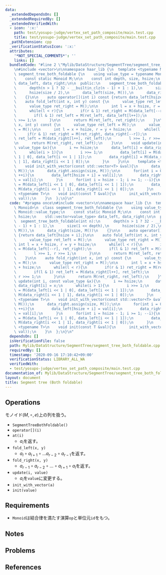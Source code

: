 ```yaml
---
data:
  _extendedDependsOn: []
  _extendedRequiredBy: []
  _extendedVerifiedWith:
  - icon: ':x:'
    path: test/yosupo-judge/vertex_set_path_composite/main.test.cpp
    title: test/yosupo-judge/vertex_set_path_composite/main.test.cpp
  _pathExtension: cpp
  _verificationStatusIcon: ':x:'
  attributes:
    '*NOT_SPECIAL_COMMENTS*': ''
    links: []
  bundledCode: "#line 2 \"Mylib/DataStructure/SegmentTree/segment_tree_both_foldable.cpp\"\
    \n#include <vector>\n\nnamespace haar_lib {\n  template <typename Monoid>\n  class\
    \ segment_tree_both_foldable {\n    using value_type = typename Monoid::value_type;\n\
    \    const static Monoid M;\n\n    const int depth, size, hsize;\n    std::vector<value_type>\
    \ data_left, data_right;\n\n  public:\n    segment_tree_both_foldable(int n):\n\
    \      depth(n > 1 ? 32 - __builtin_clz(n - 1) + 1 : 1),\n      size(1 << depth),\n\
    \      hsize(size / 2),\n      data_left(size, M()),\n      data_right(size, M())\n\
    \    {}\n\n    auto operator[](int i) const {return data_left[hsize + i];}\n\n\
    \    auto fold_left(int x, int y) const {\n      value_type ret_left = M();\n\
    \      value_type ret_right = M();\n\n      int l = x + hsize, r = y + hsize;\n\
    \      while(l < r){\n        if(r & 1) ret_right = M(data_left[--r], ret_right);\n\
    \        if(l & 1) ret_left = M(ret_left, data_left[l++]);\n        l >>= 1, r\
    \ >>= 1;\n      }\n\n      return M(ret_left, ret_right);\n    }\n\n    auto fold_right(int\
    \ x, int y) const {\n      value_type ret_left = M();\n      value_type ret_right\
    \ = M();\n\n      int l = x + hsize, r = y + hsize;\n      while(l < r){\n   \
    \     if(r & 1) ret_right = M(ret_right, data_right[--r]);\n        if(l & 1)\
    \ ret_left = M(data_right[l++], ret_left);\n        l >>= 1, r >>= 1;\n      }\n\
    \n      return M(ret_right, ret_left);\n    }\n\n    void update(int i, const\
    \ value_type &x){\n      i += hsize;\n      data_left[i] = data_right[i] = x;\n\
    \      while(i > 1){\n        i >>= 1;\n        data_left[i] = M(data_left[i <<\
    \ 1 | 0], data_left[i << 1 | 1]);\n        data_right[i] = M(data_right[i << 1\
    \ | 1], data_right[i << 1 | 0]);\n      }\n    }\n\n    template <typename T>\n\
    \    void init_with_vector(const std::vector<T> &val){\n      data_left.assign(size,\
    \ M());\n      data_right.assign(size, M());\n\n      for(int i = 0; i < (int)val.size();\
    \ ++i){\n        data_left[hsize + i] = val[i];\n        data_right[hsize + i]\
    \ = val[i];\n      }\n      for(int i = hsize - 1; i >= 1; --i){\n        data_left[i]\
    \ = M(data_left[i << 1 | 0], data_left[i << 1 | 1]);\n        data_right[i] =\
    \ M(data_right[i << 1 | 1], data_right[i << 1 | 0]);\n      }\n    }\n\n    template\
    \ <typename T>\n    void init(const T &val){\n      init_with_vector(std::vector<value_type>(hsize,\
    \ val));\n    }\n  };\n}\n"
  code: "#pragma once\n#include <vector>\n\nnamespace haar_lib {\n  template <typename\
    \ Monoid>\n  class segment_tree_both_foldable {\n    using value_type = typename\
    \ Monoid::value_type;\n    const static Monoid M;\n\n    const int depth, size,\
    \ hsize;\n    std::vector<value_type> data_left, data_right;\n\n  public:\n  \
    \  segment_tree_both_foldable(int n):\n      depth(n > 1 ? 32 - __builtin_clz(n\
    \ - 1) + 1 : 1),\n      size(1 << depth),\n      hsize(size / 2),\n      data_left(size,\
    \ M()),\n      data_right(size, M())\n    {}\n\n    auto operator[](int i) const\
    \ {return data_left[hsize + i];}\n\n    auto fold_left(int x, int y) const {\n\
    \      value_type ret_left = M();\n      value_type ret_right = M();\n\n     \
    \ int l = x + hsize, r = y + hsize;\n      while(l < r){\n        if(r & 1) ret_right\
    \ = M(data_left[--r], ret_right);\n        if(l & 1) ret_left = M(ret_left, data_left[l++]);\n\
    \        l >>= 1, r >>= 1;\n      }\n\n      return M(ret_left, ret_right);\n\
    \    }\n\n    auto fold_right(int x, int y) const {\n      value_type ret_left\
    \ = M();\n      value_type ret_right = M();\n\n      int l = x + hsize, r = y\
    \ + hsize;\n      while(l < r){\n        if(r & 1) ret_right = M(ret_right, data_right[--r]);\n\
    \        if(l & 1) ret_left = M(data_right[l++], ret_left);\n        l >>= 1,\
    \ r >>= 1;\n      }\n\n      return M(ret_right, ret_left);\n    }\n\n    void\
    \ update(int i, const value_type &x){\n      i += hsize;\n      data_left[i] =\
    \ data_right[i] = x;\n      while(i > 1){\n        i >>= 1;\n        data_left[i]\
    \ = M(data_left[i << 1 | 0], data_left[i << 1 | 1]);\n        data_right[i] =\
    \ M(data_right[i << 1 | 1], data_right[i << 1 | 0]);\n      }\n    }\n\n    template\
    \ <typename T>\n    void init_with_vector(const std::vector<T> &val){\n      data_left.assign(size,\
    \ M());\n      data_right.assign(size, M());\n\n      for(int i = 0; i < (int)val.size();\
    \ ++i){\n        data_left[hsize + i] = val[i];\n        data_right[hsize + i]\
    \ = val[i];\n      }\n      for(int i = hsize - 1; i >= 1; --i){\n        data_left[i]\
    \ = M(data_left[i << 1 | 0], data_left[i << 1 | 1]);\n        data_right[i] =\
    \ M(data_right[i << 1 | 1], data_right[i << 1 | 0]);\n      }\n    }\n\n    template\
    \ <typename T>\n    void init(const T &val){\n      init_with_vector(std::vector<value_type>(hsize,\
    \ val));\n    }\n  };\n}\n"
  dependsOn: []
  isVerificationFile: false
  path: Mylib/DataStructure/SegmentTree/segment_tree_both_foldable.cpp
  requiredBy: []
  timestamp: '2020-09-16 17:10:42+09:00'
  verificationStatus: LIBRARY_ALL_WA
  verifiedWith:
  - test/yosupo-judge/vertex_set_path_composite/main.test.cpp
documentation_of: Mylib/DataStructure/SegmentTree/segment_tree_both_foldable.cpp
layout: document
title: Segment tree (Both foldable)
---
```


## Operations
モノイド$(M, \circ, e)$上の列を扱う。
- `SegmentTreeBothFoldable()`
- `operator[](i)`
- `at(i)`
	- $a_i$を返す。
- `fold_left(x, y)`
	- $a_l \circ a_{l+1} \circ \ldots a_{r-2} \circ a_{r-1}$を返す。
- `fold_right(x, y)`
	- $a_{r-1} \circ a_{r-2} \circ \ldots \circ a_{l+1} \circ a_l$を返す。
- `update(i, value)`
	- $a_i$を`value`に変更する。
- `init_with_vector(a)`
- `init(value)`

## Requirements

- `Monoid`は結合律を満たす演算`op`と単位元`id`をもつ。

## Notes

## Problems

## References

